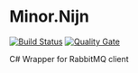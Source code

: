 # Minor.Nijn
[![Build Status](https://travis-ci.org/dylanvgils/Minor.Nijn.svg?branch=master)](https://travis-ci.org/dylanvgils/Minor.Nijn)
[![Quality Gate](https://sonarcloud.io/api/project_badges/measure?project=Minor.Nijn&metric=alert_status)](https://sonarcloud.io/dashboard?id=Minor.Nijn)

C# Wrapper for RabbitMQ client